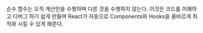 순수 함수는 오직 계산만을 수행하며 다른 것을 수행하지 않는다. 이것은 코드를 이해하고 디버그 하기 쉽게 만들며 React가 자동으로 Components와 Hooks을 올바르게 최적화 시킬 수 있게 해준다.